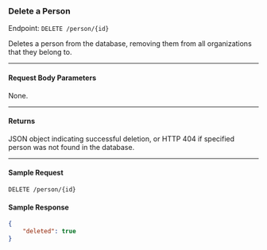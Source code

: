 ### Delete a Person
Endpoint: `DELETE /person/{id}`

Deletes a person from the database, removing them from all organizations that they belong to.
___

#### Request Body Parameters
None.
___
#### Returns
JSON object indicating successful deletion, or HTTP 404 if specified person was not found in the database.
___

#### Sample Request
`DELETE /person/{id}`
<br />
#### Sample Response
```json
{
    "deleted": true
}
```
 
